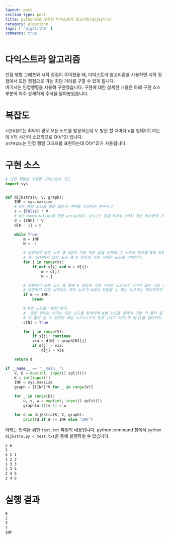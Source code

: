 ```yaml
---
layout: post
section-type: post
title: python으로 구현한 다익스트라 알고리즘(dijkstra)
category: algorithm
tags: [ 'algorithm' ]
comments: true
---
```


# 다익스트라 알고리즘

인접 행렬 그래프와 시작 정점이 주어졌을 때, 다익스트라 알고리즘을 사용하면 시작 정점에서 모든 정점으로 가는 최단 거리를 구할 수 있게 됩니다.  
여기서는 인접행렬을 사용해 구현했습니다. 구현에 대한 상세한 내용은 아래 구현 소스 부분에 아주 상세하게 주석을 달아놓았습니다.

# 복잡도 

`시간복잡도`는 최악의 경우 모든 노드를 방문하는데 V, 방문 할 때마다 d를 업데이트하는데 V의 시간이 소요되므로 O(V^2) 입니다.  
`공간복잡도`는 인접 행렬 그래프를 표현하는데 O(V^2)가 사용됩니다.  

# 구현 소스 

``` python
# 인접 행렬로 구현한 다익스트라 코드
import sys


def dijkstra(K, V, graph):
    INF = sys.maxsize
    # s는 해당 노드를 방문 했는지 여부를 저장하는 변수이다
    s = [False] * V
    # d는 memoization을 위한 array이다. d[i]는 정점 K에서 i까지 가는 최소한의 거리가 저장되어 있다.
    d = [INF] * V
    d[K - 1] = 0

    while True:
        m = INF
        N = -1

        # 방문하지 않은 노드 중 d값이 가장 작은 값을 선택해 그 노드의 번호를 N에 저장한다.
        # 즉, 방문하지 않은 노드 중 K 정점과 가장 가까운 노드를 선택한다.
        for j in range(V):
            if not s[j] and m > d[j]:
                m = d[j]
                N = j

        # 방문하지 않은 노드 중 현재 K 정점과 가장 가까운 노드와의 거리가 INF 라는 뜻은
        # 방문하지 않은 남아있는 모든 노드가 A에서 도달할 수 없는 노드라는 의미이므로 반복문을 빠져나간다.
        if m == INF:
            break

        # N번 노드를 '방문'한다.
        # '방문'한다는 의미는 모든 노드를 탐색하며 N번 노드를 통해서 가면 더 빨리 갈 수 있는 노드가 있는지 확인하고,
        # 더 빨리 갈 수 있다면 해당 노드(노드의 번호 j라고 하자)의 d[j]를 업데이트 해준다.
        s[N] = True

        for j in range(V):
            if s[j]: continue
            via = d[N] + graph[N][j]
            if d[j] > via:
                d[j] = via

    return d

if __name__ == "__main__":
    V, E = map(int, input().split())
    K = int(input())
    INF = sys.maxsize
    graph = [[INF]*V for _ in range(V)]

    for _ in range(E):
        u, v, w = map(int, input().split())
        graph[u-1][v-1] = w

    for d in dijkstra(K, V, graph):
        print(d if d != INF else "INF")
```

아래는 입력을 위한 `test.txt` 파일의 내용입니다. python command 창에서 `python dijkstra.py < test.txt`을 통해 실행하실 수 있습니다.

``` txt
5 6
1
5 1 1
1 2 2
1 3 3
2 3 4
2 4 5
3 4 6
```

# 실행 결과

``` cmd
0
2
3
7
INF
```